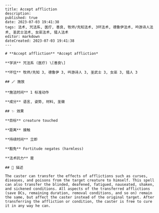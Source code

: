 
    ---
    title: Accept affliction
    description: 
    published: true
    date: 2023-07-03 19:41:38
    tags: 法术, 咒法系, 医疗, 善良, 牧师/先知法术, 3环法术, 德鲁伊法术, 吟游诗人法术, 圣武士法术, 女巫法术, 猎人法术
    editor: markdown
    dateCreated: 2023-07-03 19:41:38
    ---

    # **Accept affliction** *Accept affliction*

    **学派** 咒法系 (医疗) \[善良\] 

    **环位** 牧师/先知 3, 德鲁伊 3, 吟游诗人 3, 圣武士 3, 女巫 3, 猎人 3

    ## 🪄 施放

    **施法时间** 1 标准动作

    **成分** 语言, 姿势, 材料, 圣徽

    ## ✨ 效果 

    **目标** creature touched 

    **距离** 接触  

    **持续时间** 立即 

    **豁免** Fortitude negates (harmless)

    **法术抗力** 是

    ## 📖 描述

    The caster can transfer the effects of afflictions such as curses, diseases, and poisons from the target creature to himself. This spell can also transfer the blinded, deafened, fatigued, nauseated, shaken, and sickened conditions. All aspects of the transferred afflictions (save DCs, remaining duration, removal conditions, and so on) remain the same, but affect the caster instead of the original target. After transferring the affliction or condition, the caster is free to cure it in any way he can.
    
